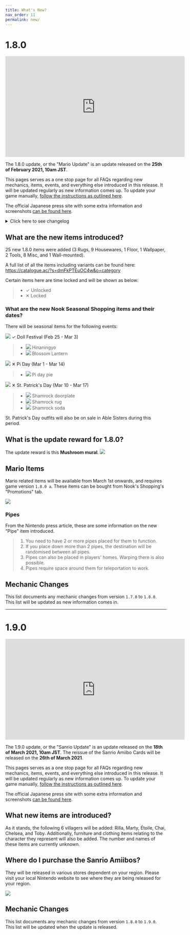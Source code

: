 ```yaml
---
title: What's New?
nav_order: 11
permalink: new/
---
```



# 1.8.0

<div class="videoWrapper">
    <iframe width="560" height="315" src="https://www.youtube.com/embed/SDyY_N0eloQ" frameborder="0" allow="accelerometer; autoplay; clipboard-write; encrypted-media; gyroscope; picture-in-picture" allowfullscreen></iframe>
</div>

The 1.8.0 update, or the "Mario Update" is an update released on the **25th of February 2021, 10am JST**. 

This pages serves as a one stop page for all FAQs regarding new mechanics, items, events, and everything else introduced in this release. It will be updated regularly as new information comes up. To update your game manually, [follow the instructions as outlined here](/acnhfaq/misc/#how-do-i-manually-update-my-acnh-game).

The official Japanese press site with some extra information and screenshots [can be found here](https://topics.nintendo.co.jp/article/bbbdba53-3902-4090-93fa-49af995fe127).

<!--- The official English changelog, taken from the [Nintendo website](https://en-americas-support.nintendo.com/app/answers/detail/a_id/49112/~/how-to-update-animal-crossing%3A-new-horizons#v170). --->

<details>
    <summary>Click here to see changelog</summary>  

Changelog will be posted once the update drops. 

</details>

## What are the new items introduced?
25 new 1.8.0 items were added (3 Rugs, 9 Housewares, 1 Floor, 1 Wallpaper, 2 Tools, 8 Misc, and 1 Wall-mounted). 

A full list of all the items including variants can be found here:
<https://catalogue.ac/?s=dmFkPTEuOC4w&o=category>

Certain items here are time locked and will be shown as below:
> - <span class="label label-green">✓ Unlocked</span>
> - <span class="label label-red">✕ Locked</span>

### What are the new Nook Seasonal Shopping items and their dates?
There will be seasonal items for the following events:

![](https://topics-cdn.nintendo.co.jp/image/2021/02/10070809181116/800/20692_15.jpg)
<span class="label label-green">✓</span> Doll Festival (Feb 25 - Mar 3)
> - <span><img src="https://acnhapi.com/1.8.0/FtrIcon/FtrHinadolls.png" id="inv-icon"></span> Hinaningyo
> - <span><img src="https://acnhapi.com/1.8.0/FtrIcon/FtrBonbori.png" id="inv-icon"></span> Blossom Lantern 

![](https://topics-cdn.nintendo.co.jp/image/2021/02/04112335667305/800/20692_14.jpg)
<span class="label label-red">✕</span> Pi Day (Mar 1 - Mar 14)
> - <span><img src="https://acnhapi.com/1.8.0/FtrIcon/FtrPiePi.png" id="inv-icon"></span> Pi day pie   

![](https://topics-cdn.nintendo.co.jp/image/2021/02/08081822578455/800/20692_12.jpg)
<span class="label label-red">✕</span> St. Patrick's Day (Mar 10 - Mar 17)
> - <span><img src="https://acnhapi.com/1.8.0/FtrIcon/FtrDoorOrnamentShamrock.png" id="inv-icon"></span> Shamrock doorplate
> - <span><img src="https://acnhapi.com/1.8.0/FtrIcon/RugOtherShamrockM00.png" id="inv-icon"></span> Shamrock rug
> - <span><img src="https://acnhapi.com/1.8.0/FtrIcon/ToolJuiceShamrock.png" id="inv-icon"></span> Shamrock soda

St. Patrick's Day outfits will also be on sale in Able Sisters during this period.

## What is the update reward for 1.8.0?
The update reward is this **Mushroom mural**.
![](https://topics-cdn.nintendo.co.jp/image/2021/02/04112538063894/800/20692_13.jpg)

## Mario Items
Mario related items will be available from March 1st onwards, and requires game version `1.8.0 a`. These items can be bought from Nook's Shopping's "Promotions" tab.

![](https://topics-cdn.nintendo.co.jp/image/2021/02/03111034880938/800/20692_09.jpg)

### Pipes
From the Nintendo press article, these are some information on the new "Pipe" item introduced.
> 1. You need to have 2 or more pipes placed for them to function.
> 2. If you place down more than 2 pipes, the destination will be randomised between all pipes.
> 3. Pipes can also be placed in players' homes. Warping there is also possible.
> 4. Pipes require space around them for teleportation to work.

## Mechanic Changes
This list documents any mechanic changes from version `1.7.0` to `1.8.0`. This list will be updated as new information comes in.

<!--- This list documents any mechanic changes from version `1.6.0` to `1.7.0`. This list will be updated as new information comes in.
- Regarding villager gifting:
    - All hand gifted clothing (aside from wetsuits) are now unsafe. (They will store them)
    - Clothing can now be placed on top of surfaces in villagers' houses. 
    - Shoes are now able to be placed in villagers' houses.
    - Some items in villager houses are now rotated inward instead of facing the wall.
    - Wreath glitch appears to be fixed.
- It is now possible for villagers to have the move out bubble before having the first K.K. concert.
- Snowballs now have less strict spawn conditions. 
- Celeste can now show up on a Sunday. --->

*** 

# 1.9.0

<div class="videoWrapper">
    <iframe width="560" height="315" src="https://www.youtube.com/watch?v=jpJo9Zleqrk" frameborder="0" allow="accelerometer; autoplay; clipboard-write; encrypted-media; gyroscope; picture-in-picture" allowfullscreen></iframe>
</div>

The 1.9.0 update, or the "Sanrio Update" is an update released on the **18th of March 2021, 10am JST**. The reissue of the Sanrio Amiibo Cards will be released on the **26th of March 2021**.  

This pages serves as a one stop page for all FAQs regarding new mechanics, items, events, and everything else introduced in this release. It will be updated regularly as new information comes up. To update your game manually, [follow the instructions as outlined here](/acnhfaq/misc/#how-do-i-manually-update-my-acnh-game).

The official Japanese press site with some extra information and screenshots [can be found here](https://topics.nintendo.co.jp/article/9a207313-c1fc-4a08-a39f-89bafbfa530e).

## What new items are introduced?
As it stands, the following 6 villagers will be added: Rilla, Marty, Étoile, Chai, Chelsea, and Toby. Additionally, furniture and clothing items relating to the character they represent will also be added. The number and names of these items are currently unknown.

## Where do I purchase the Sanrio Amiibos?
They will be released in various stores dependent on your region. Please visit your local Nintendo website to see where they are being released for your region.

![](https://i.redd.it/qjioxfk1pom21.jpg)

## Mechanic Changes
This list documents any mechanic changes from version `1.8.0` to `1.9.0`. This list will be updated when the update is released.
